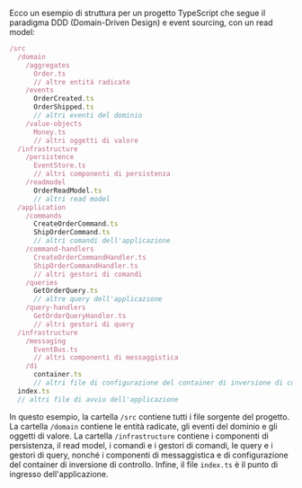Ecco un esempio di struttura per un progetto TypeScript che segue il paradigma DDD (Domain-Driven Design) e event sourcing, con un read model:

```typescript
/src
  /domain
    /aggregates
      Order.ts
      // altre entità radicate
    /events
      OrderCreated.ts
      OrderShipped.ts
      // altri eventi del dominio
    /value-objects
      Money.ts
      // altri oggetti di valore
  /infrastructure
    /persistence
      EventStore.ts
      // altri componenti di persistenza
    /readmodel
      OrderReadModel.ts
      // altri read model
  /application
    /commands
      CreateOrderCommand.ts
      ShipOrderCommand.ts
      // altri comandi dell'applicazione
    /command-handlers
      CreateOrderCommandHandler.ts
      ShipOrderCommandHandler.ts
      // altri gestori di comandi
    /queries
      GetOrderQuery.ts
      // altre query dell'applicazione
    /query-handlers
      GetOrderQueryHandler.ts
      // altri gestori di query
  /infrastructure
    /messaging
      EventBus.ts
      // altri componenti di messaggistica
    /di
      container.ts
      // altri file di configurazione del container di inversione di controllo
  index.ts
  // altri file di avvio dell'applicazione
```

In questo esempio, la cartella `/src` contiene tutti i file sorgente del progetto. La cartella `/domain` contiene le entità radicate, gli eventi del dominio e gli oggetti di valore. La cartella `/infrastructure` contiene i componenti di persistenza, il read model, i comandi e i gestori di comandi, le query e i gestori di query, nonché i componenti di messaggistica e di configurazione del container di inversione di controllo. Infine, il file `index.ts` è il punto di ingresso dell'applicazione.